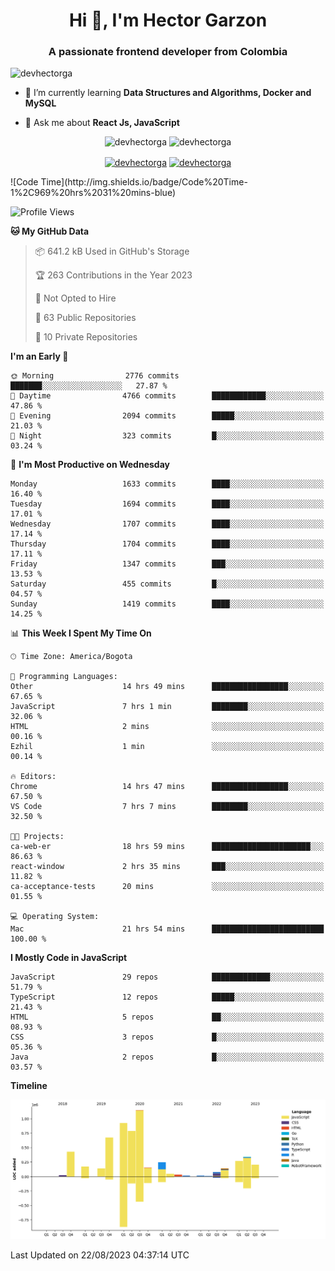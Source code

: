 <h1 align="center">Hi 👋, I'm Hector Garzon</h1>
<h3 align="center">A passionate frontend developer from Colombia</h3>

<p align="left"> <img src="https://komarev.com/ghpvc/?username=devhectorga" alt="devhectorga" /> </p>

- 🌱 I’m currently learning **Data Structures and Algorithms, Docker and MySQL**

- 💬 Ask me about **React Js, JavaScript**

<p align="center"> <img src="https://github-readme-stats.vercel.app/api?username=devhectorga&count_private=true&show_icons=true" alt="devhectorga" /> <img src="https://github-readme-stats.vercel.app/api/top-langs/?username=devhectorga&layout=compact" alt="devhectorga" /></p>

<p align="center">
<a href="https://twitter.com/devhectorga" target="blank"><img align="center" src="https://cdn.jsdelivr.net/npm/simple-icons@3.0.1/icons/twitter.svg" alt="devhectorga" height="20" width="20" /></a>
<a href="https://linkedin.com/in/devhectorga" target="blank"><img align="center" src="https://cdn.jsdelivr.net/npm/simple-icons@3.0.1/icons/linkedin.svg" alt="devhectorga" height="20" width="20" /></a>
</p>
<!--START_SECTION:waka-->
![Code Time](http://img.shields.io/badge/Code%20Time-1%2C969%20hrs%2031%20mins-blue)

![Profile Views](http://img.shields.io/badge/Profile%20Views-0-blue)

**🐱 My GitHub Data** 

> 📦 641.2 kB Used in GitHub's Storage 
 > 
> 🏆 263 Contributions in the Year 2023
 > 
> 🚫 Not Opted to Hire
 > 
> 📜 63 Public Repositories 
 > 
> 🔑 10 Private Repositories 
 > 
**I'm an Early 🐤** 

```text
🌞 Morning                2776 commits        ███████░░░░░░░░░░░░░░░░░░   27.87 % 
🌆 Daytime                4766 commits        ████████████░░░░░░░░░░░░░   47.86 % 
🌃 Evening                2094 commits        █████░░░░░░░░░░░░░░░░░░░░   21.03 % 
🌙 Night                  323 commits         █░░░░░░░░░░░░░░░░░░░░░░░░   03.24 % 
```
📅 **I'm Most Productive on Wednesday** 

```text
Monday                   1633 commits        ████░░░░░░░░░░░░░░░░░░░░░   16.40 % 
Tuesday                  1694 commits        ████░░░░░░░░░░░░░░░░░░░░░   17.01 % 
Wednesday                1707 commits        ████░░░░░░░░░░░░░░░░░░░░░   17.14 % 
Thursday                 1704 commits        ████░░░░░░░░░░░░░░░░░░░░░   17.11 % 
Friday                   1347 commits        ███░░░░░░░░░░░░░░░░░░░░░░   13.53 % 
Saturday                 455 commits         █░░░░░░░░░░░░░░░░░░░░░░░░   04.57 % 
Sunday                   1419 commits        ████░░░░░░░░░░░░░░░░░░░░░   14.25 % 
```


📊 **This Week I Spent My Time On** 

```text
🕑︎ Time Zone: America/Bogota

💬 Programming Languages: 
Other                    14 hrs 49 mins      █████████████████░░░░░░░░   67.65 % 
JavaScript               7 hrs 1 min         ████████░░░░░░░░░░░░░░░░░   32.06 % 
HTML                     2 mins              ░░░░░░░░░░░░░░░░░░░░░░░░░   00.16 % 
Ezhil                    1 min               ░░░░░░░░░░░░░░░░░░░░░░░░░   00.14 % 

🔥 Editors: 
Chrome                   14 hrs 47 mins      █████████████████░░░░░░░░   67.50 % 
VS Code                  7 hrs 7 mins        ████████░░░░░░░░░░░░░░░░░   32.50 % 

🐱‍💻 Projects: 
ca-web-er                18 hrs 59 mins      ██████████████████████░░░   86.63 % 
react-window             2 hrs 35 mins       ███░░░░░░░░░░░░░░░░░░░░░░   11.82 % 
ca-acceptance-tests      20 mins             ░░░░░░░░░░░░░░░░░░░░░░░░░   01.55 % 

💻 Operating System: 
Mac                      21 hrs 54 mins      █████████████████████████   100.00 % 
```

**I Mostly Code in JavaScript** 

```text
JavaScript               29 repos            █████████████░░░░░░░░░░░░   51.79 % 
TypeScript               12 repos            █████░░░░░░░░░░░░░░░░░░░░   21.43 % 
HTML                     5 repos             ██░░░░░░░░░░░░░░░░░░░░░░░   08.93 % 
CSS                      3 repos             █░░░░░░░░░░░░░░░░░░░░░░░░   05.36 % 
Java                     2 repos             █░░░░░░░░░░░░░░░░░░░░░░░░   03.57 % 
```



**Timeline**

![Lines of Code chart](https://raw.githubusercontent.com/devHectorGa/devHectorGa/master/assets/bar_graph.png)


 Last Updated on 22/08/2023 04:37:14 UTC
<!--END_SECTION:waka-->
